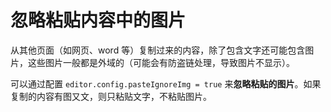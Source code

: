 # 忽略粘贴内容中的图片

从其他页面（如网页、word 等）复制过来的内容，除了包含文字还可能包含图片，这些图片一般都是外域的（可能会有防盗链处理，导致图片不显示）。

可以通过配置 `editor.config.pasteIgnoreImg = true` 来**忽略粘贴的图片**。如果复制的内容有图又文，则只粘贴文字，不粘贴图片。
